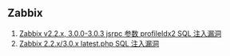 Zabbix
---

1. [Zabbix v2.2.x, 3.0.0-3.0.3 jsrpc 参数 profileIdx2 SQL 注入漏洞](./1/)
2. [Zabbix 2.2.x/3.0.x latest.php SQL 注入漏洞](./2/)

